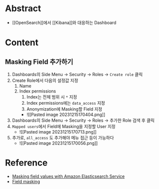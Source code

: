 # Abstract
- [[OpenSearch]]에서 [[Kibana]]와 대응하는 Dashboard
# Content
## Masking Field 추가하기
1. Dashboards의 Side Menu -> Security -> Roles -> `Create role` 클릭
2. Create Role에서 다음의 설정값 지정
	1. Name
	2. Index permissions
		1. Index는 전체 범위 시 `*` 지정
		2. Index permissions에는 `data_access` 지정
		3. Anonymization에 Masking할 Field 지정
		- ![[Pasted image 20231215170404.png]]
3. Dashboards의 Side Menu -> Security -> Roles -> 추가한 Role 검색 후 클릭
4. `Mapped users`에서 Field에 Masking을 지정할 User 지정
	- ![[Pasted image 20231215170713.png]]
5. 추가로, `all_access` 도 추가해야 메뉴 접근 등이 가능하다
	- ![[Pasted image 20231215170056.png]]

# Reference
- [Masking field values with Amazon Elasticsearch Service](https://aws.amazon.com/ko/blogs/security/masking-field-values-with-amazon-elasticsearch-service/)
- [Field masking](https://opensearch.org/docs/1.2/security-plugin/access-control/field-masking/)